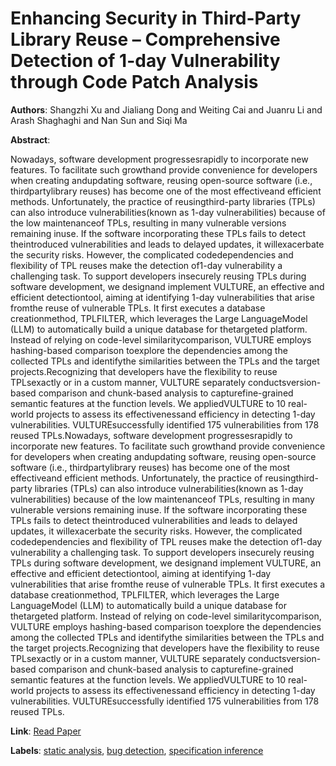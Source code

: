 # Enhancing Security in Third-Party Library Reuse – Comprehensive Detection of 1-day Vulnerability through Code Patch Analysis

**Authors**: Shangzhi Xu and Jialiang Dong and Weiting Cai and Juanru Li and Arash Shaghaghi and Nan Sun and Siqi Ma

**Abstract**:

Nowadays, software development progressesrapidly to incorporate new features. To facilitate such growthand provide convenience for developers when creating andupdating software, reusing open-source software (i.e., thirdpartylibrary reuses) has become one of the most effectiveand efficient methods. Unfortunately, the practice of reusingthird-party libraries (TPLs) can also introduce vulnerabilities(known as 1-day vulnerabilities) because of the low maintenanceof TPLs, resulting in many vulnerable versions remaining inuse. If the software incorporating these TPLs fails to detect theintroduced vulnerabilities and leads to delayed updates, it willexacerbate the security risks. However, the complicated codedependencies and flexibility of TPL reuses make the detection of1-day vulnerability a challenging task. To support developers insecurely reusing TPLs during software development, we designand implement VULTURE, an effective and efficient detectiontool, aiming at identifying 1-day vulnerabilities that arise fromthe reuse of vulnerable TPLs. It first executes a database creationmethod, TPLFILTER, which leverages the Large LanguageModel (LLM) to automatically build a unique database for thetargeted platform. Instead of relying on code-level similaritycomparison, VULTURE employs hashing-based comparison toexplore the dependencies among the collected TPLs and identifythe similarities between the TPLs and the target projects.Recognizing that developers have the flexibility to reuse TPLsexactly or in a custom manner, VULTURE separately conductsversion-based comparison and chunk-based analysis to capturefine-grained semantic features at the function levels. We appliedVULTURE to 10 real-world projects to assess its effectivenessand efficiency in detecting 1-day vulnerabilities. VULTUREsuccessfully identified 175 vulnerabilities from 178 reused TPLs.Nowadays, software development progressesrapidly to incorporate new features. To facilitate such growthand provide convenience for developers when creating andupdating software, reusing open-source software (i.e., thirdpartylibrary reuses) has become one of the most effectiveand efficient methods. Unfortunately, the practice of reusingthird-party libraries (TPLs) can also introduce vulnerabilities(known as 1-day vulnerabilities) because of the low maintenanceof TPLs, resulting in many vulnerable versions remaining inuse. If the software incorporating these TPLs fails to detect theintroduced vulnerabilities and leads to delayed updates, it willexacerbate the security risks. However, the complicated codedependencies and flexibility of TPL reuses make the detection of1-day vulnerability a challenging task. To support developers insecurely reusing TPLs during software development, we designand implement VULTURE, an effective and efficient detectiontool, aiming at identifying 1-day vulnerabilities that arise fromthe reuse of vulnerable TPLs. It first executes a database creationmethod, TPLFILTER, which leverages the Large LanguageModel (LLM) to automatically build a unique database for thetargeted platform. Instead of relying on code-level similaritycomparison, VULTURE employs hashing-based comparison toexplore the dependencies among the collected TPLs and identifythe similarities between the TPLs and the target projects.Recognizing that developers have the flexibility to reuse TPLsexactly or in a custom manner, VULTURE separately conductsversion-based comparison and chunk-based analysis to capturefine-grained semantic features at the function levels. We appliedVULTURE to 10 real-world projects to assess its effectivenessand efficiency in detecting 1-day vulnerabilities. VULTUREsuccessfully identified 175 vulnerabilities from 178 reused TPLs.

**Link**: [Read Paper](https://www.ndss-symposium.org/ndss-paper/enhancing-security-in-third-party-library-reuse-comprehensive-detection-of-1-day-vulnerability-through-code-patch-analysis)

**Labels**: [static analysis](../../labels/static_analysis.md), [bug detection](../../labels/bug_detection.md), [specification inference](../../labels/specification_inference.md)
